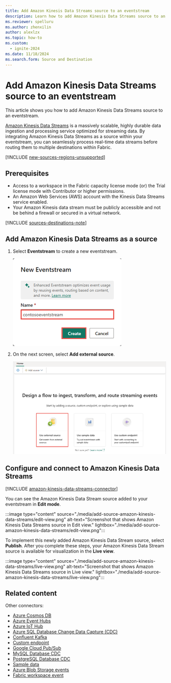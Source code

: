 ```yaml
---
title: Add Amazon Kinesis Data Streams source to an eventstream
description: Learn how to add Amazon Kinesis Data Streams source to an eventstream.
ms.reviewer: spelluru
ms.author: zhenxilin
author: alexlzx
ms.topic: how-to
ms.custom:
  - ignite-2024
ms.date: 11/18/2024
ms.search.form: Source and Destination
---
```


# Add Amazon Kinesis Data Streams source to an eventstream

This article shows you how to add Amazon Kinesis Data Streams source to an eventstream.

[Amazon Kinesis Data Streams](https://aws.amazon.com/kinesis/data-streams/) is a massively scalable, highly durable data ingestion and processing service optimized for streaming data. By integrating Amazon Kinesis Data Streams as a source within your eventstream, you can seamlessly process real-time data streams before routing them to multiple destinations within Fabric.

[!INCLUDE [new-sources-regions-unsupported](./includes/new-sources-regions-unsupported.md)]

## Prerequisites

- Access to a workspace in the Fabric capacity license mode (or) the Trial license mode with Contributor or higher permissions. 
- An Amazon Web Services (AWS) account with the Kinesis Data Streams service enabled.
- Your Amazon Kinesis data stream must be publicly accessible and not be behind a firewall or secured in a virtual network.

[!INCLUDE [sources-destinations-note](./includes/sources-destinations-note.md)]


## Add Amazon Kinesis Data Streams as a source

1. Select **Eventstream** to create a new eventstream.

   ![A screenshot of creating a new eventstream.](media/external-sources/new-eventstream.png)

2. On the next screen, select **Add external source**.

   ![A screenshot of selecting Add external source.](media/external-sources/add-external-source.png)

## Configure and connect to Amazon Kinesis Data Streams

[!INCLUDE [amazon-kinesis-data-streams-connector](includes/amazon-kinesis-data-streams-connector.md)]

You can see the Amazon Kinesis Data Stream source added to your eventstream in **Edit mode**.

:::image type="content" source="./media/add-source-amazon-kinesis-data-streams/edit-view.png" alt-text="Screenshot that shows Amazon Kinesis Data Streams source in Edit view." lightbox="./media/add-source-amazon-kinesis-data-streams/edit-view.png":::

To implement this newly added Amazon Kinesis Data Stream source, select **Publish**. After you complete these steps, your Amazon Kinesis Data Stream source is available for visualization in the **Live view**.

:::image type="content" source="./media/add-source-amazon-kinesis-data-streams/live-view.png" alt-text="Screenshot that shows Amazon Kinesis Data Streams source in Live view." lightbox="./media/add-source-amazon-kinesis-data-streams/live-view.png":::


## Related content

Other connectors:

- [Azure Cosmos DB](add-source-azure-cosmos-db-change-data-capture.md)
- [Azure Event Hubs](add-source-azure-event-hubs.md)
- [Azure IoT Hub](add-source-azure-iot-hub.md)
- [Azure SQL Database Change Data Capture (CDC)](add-source-azure-sql-database-change-data-capture.md)
- [Confluent Kafka](add-source-confluent-kafka.md)
- [Custom endpoint](add-source-custom-app.md)
- [Google Cloud Pub/Sub](add-source-google-cloud-pub-sub.md) 
- [MySQL Database CDC](add-source-mysql-database-change-data-capture.md)
- [PostgreSQL Database CDC](add-source-postgresql-database-change-data-capture.md)
- [Sample data](add-source-sample-data.md)
- [Azure Blob Storage events](add-source-azure-blob-storage.md)
- [Fabric workspace event](add-source-fabric-workspace.md)

